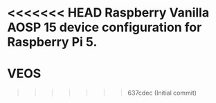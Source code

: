 <<<<<<< HEAD
Raspberry Vanilla AOSP 15 device configuration for Raspberry Pi 5.
=======
# VEOS
>>>>>>> 637cdec (Initial commit)
